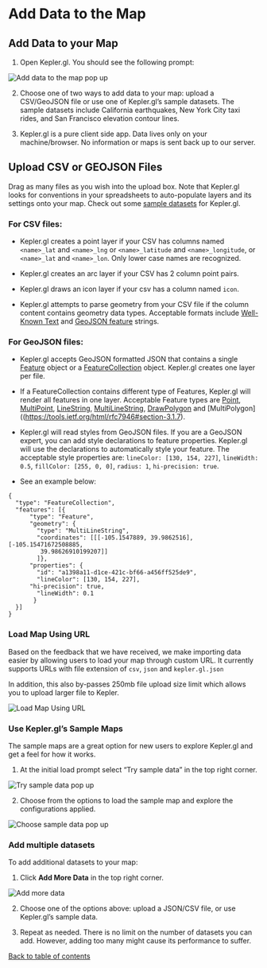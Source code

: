 # Add Data to the Map

## Add Data to your Map
1. Open Kepler.gl. You should see the following prompt:

![Add data to the map pop up](https://d1a3f4spazzrp4.cloudfront.net/kepler.gl/documentation/image42.png "Add data to the map pop up")

2. Choose one of two ways to add data to your map: upload a CSV/GeoJSON file or use one of Kepler.gl’s sample datasets. The sample datasets include California earthquakes, New York City taxi rides, and San Francisco elevation contour lines.

3. Kepler.gl is a pure client side app. Data lives only on your machine/browser.  No information or maps is sent back up to our server.

## Upload CSV or GEOJSON Files

Drag as many files as you wish into the upload box. Note that Kepler.gl looks for conventions in your spreadsheets to auto-populate layers and its settings onto your map.
Check out some [sample datasets](https://github.com/uber-web/kepler.gl-data) for Kepler.gl.

### For CSV files:

- Kepler.gl creates a point layer if  your CSV has columns named `<name>_lat` and `<name>_lng` or `<name>_latitude` and `<name>_longitude`, or `<name>_lat` and `<name>_lon`. Only lower case names are recognized.

- Kepler.gl creates an arc layer if your CSV has 2 column point pairs.

- Kepler.gl draws an icon layer if your csv has a column named `icon`.

- Kepler.gl attempts to parse geometry from your CSV file if the column content contains geometry data types. Acceptable formats include [Well-Known Text](http://www.postgis.net/docs/ST_AsText.html) and [GeoJSON feature](http://geojson.org/) strings.

### For GeoJSON files:

- Kepler.gl accepts GeoJSON formatted JSON that contains a single [Feature](https://tools.ietf.org/html/rfc7946#section-3.2) object or a [FeatureCollection](https://tools.ietf.org/html/rfc7946#section-3.3) object. Kepler.gl creates one layer per file.

- If a FeatureCollection contains different type of Features, Kepler.gl will render all features in one layer. Acceptable Feature types are [Point](https://tools.ietf.org/html/rfc7946#section-3.1.2), [MultiPoint](https://tools.ietf.org/html/rfc7946#section-3.1.3), [LineString](https://tools.ietf.org/html/rfc7946#section-3.1.4), [MultiLineString](https://tools.ietf.org/html/rfc7946#section-3.1.5), [DrawPolygon](https://tools.ietf.org/html/rfc7946#section-3.1.6) and [MultiPolygon]((https://tools.ietf.org/html/rfc7946#section-3.1.7).

- Kepler.gl will read styles from GeoJSON files. If you are a GeoJSON expert, you can add style declarations to feature properties. Kepler.gl will use the declarations to automatically style your feature. The acceptable style properties are: `lineColor: [130, 154, 227]`, `lineWidth: 0.5`, `fillColor: [255, 0, 0]`, `radius: 1`, `hi-precision: true`.

- See an example below:
```
{
  "type": "FeatureCollection",
  "features": [{
      "type": "Feature",
      "geometry": {
        "type": "MultiLineString",
        "coordinates": [[[-105.1547889, 39.9862516], [-105.15471672508885,
         39.98626910199207]]
        ]},
      "properties": {
        "id": "a1398a11-d1ce-421c-bf66-a456ff525de9",
        "lineColor": [130, 154, 227],
	  "hi-precision": true,
        "lineWidth": 0.1
       }
  }]
}
```
### Load Map Using URL

Based on the feedback that we have received, we make importing data easier by allowing users to load your map through custom URL. It currently supports URLs with file extension of `csv`, `json` and `kepler.gl.json`

In addition, this also by-passes 250mb file upload size limit which allows you to upload larger file to Kepler.

![Load Map Using URL](https://d1a3f4spazzrp4.cloudfront.net/kepler.gl/documentation/a-load-map-using-url.gif "Load Map Using URL")

### Use Kepler.gl’s Sample Maps

The sample maps are a great option for new users to explore Kepler.gl and get a feel for how it works.

1. At the initial load prompt select “Try sample data” in the top right corner.

![Try sample data pop up](https://d1a3f4spazzrp4.cloudfront.net/kepler.gl/documentation/image2.png "Try sample data pop up")

2. Choose from the options to load the sample map and explore the configurations applied.

![Choose sample data pop up](https://d1a3f4spazzrp4.cloudfront.net/kepler.gl/documentation/image5.png "Choose sample data pop up")

### Add multiple datasets

To add additional datasets to your map:

1. Click __Add More Data__ in the top right corner.

![Add more data](https://d1a3f4spazzrp4.cloudfront.net/kepler.gl/documentation/image22.png "Add more data")

2. Choose one of the options above: upload a JSON/CSV file, or use Kepler.gl’s sample data.

3. Repeat as needed. There is no limit on the number of datasets you can add. However, adding too many might cause its performance to suffer.

[Back to table of contents](../a-introduction.md)

